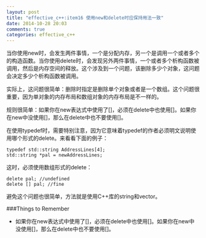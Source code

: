 ```yaml
---
layout: post
title: "effective_c++:item16 使用new和delete时应保持用法一致"
date: 2014-10-28 20:03
comments: true
categories: effective_c++
---
```

当你使用new时，会发生两件事情，一个是分配内存，另一个是调用一个或者多个的构造函数。当你使用delete时，会发现另外两件事情，一个或者多个析构函数被调用，然后是内存空间的释放。这个涉及到一个问题，该删除多少个对象，这问题会决定多少个析构函数被调用。

实际上，这问题很简单：删除时指定是删除单个对象或者是一个数组。这个问题很重要，因为单对象的内存布局和数组对象的内存布局是不一样的。

规则很简单：如果你在new表达式中使用了[]，必须在delete中也使用[]。如果你在new中没使用[]，那么在delete中也不要使用[]。

在使用typedef时，需要特别注意，因为它意味着typedef的作者必须明文说明使用哪个形式的delete。来看看下面的例子：
>
    typedef std::string AddressLines[4];
    std::string *pal = newAddressLines;

这时，必须使用数组形式的delete：
>
    delete pal; //undefined
    delete [] pal; //fine

避免这个问题也很简单，方法就是使用C++库的string和vector。

###Things to Remember
- 如果你在new表达式中使用了[]，必须在delete中也使用[]。如果你在new中没使用[]，那么在delete中也不要使用[]。
